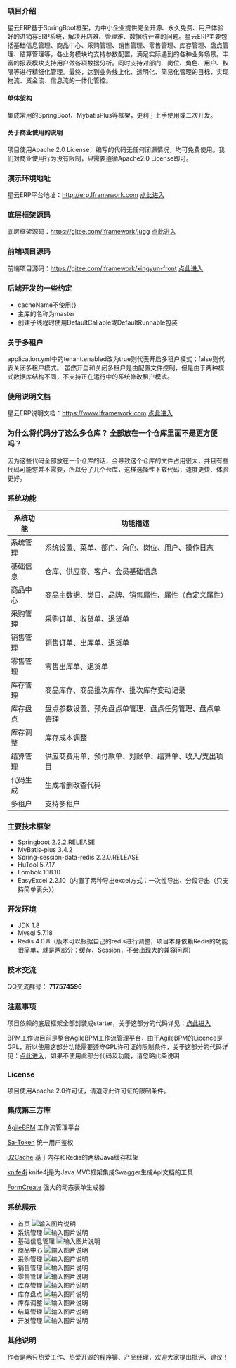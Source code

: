 ### 项目介绍

星云ERP基于SpringBoot框架，为中小企业提供完全开源、永久免费、用户体验好的进销存ERP系统，解决开店难、管理难、数据统计难的问题。星云ERP主要包括基础信息管理、商品中心、采购管理、销售管理、零售管理、库存管理、盘点管理、结算管理等，各业务模块均支持参数配置，满足实际遇到的各种业务场景。丰富的报表模块支持用户做各项数据分析。同时支持对部门、岗位、角色、用户、权限等进行精细化管理。最终，达到业务线上化、透明化、简易化管理的目标，实现物流、资金流、信息流的一体化管控。

#### 单体架构

集成常用的SpringBoot、MybatisPlus等框架，更利于上手使用或二次开发。

#### 关于商业使用的说明

项目使用Apache 2.0 License，编写的代码无任何闭源情况，均可免费使用。我们对商业使用行为没有限制，只需要遵循Apache2.0 License即可。

### 演示环境地址

星云ERP平台地址：http://erp.lframework.com   <a href="http://erp.lframework.com" target="_blank">
点此进入</a>

### 底层框架源码

底层框架源码：https://gitee.com/lframework/jugg   <a href="https://gitee.com/lframework/jugg" target="_blank">
点此进入</a>

### 前端项目源码

前端项目源码：https://gitee.com/lframework/xingyun-front   <a href="https://gitee.com/lframework/xingyun-front" target="_blank">
点此进入</a>

### 后端开发的一些约定
* cacheName不使用{}
* 主库的名称为master
* 创建子线程时使用DefaultCallable或DefaultRunnable包装

### 关于多租户
application.yml中的tenant.enabled改为true则代表开启多租户模式；false则代表关闭多租户模式。
虽然开启和关闭多租户是由配置文件控制，但是由于两种模式数据库结构不同，不支持正在运行中的系统修改租户模式。

### 使用说明文档

星云ERP说明文档：https://www.lframework.com   <a href="https://www.lframework.com" target="_blank">点此进入</a>

### 为什么将代码分了这么多仓库？ 全部放在一个仓库里面不是更方便吗？

因为这些代码全部放在一个仓库的话，会导致这个仓库的文件占用很大，并且有些代码可能您并不需要，所以分了几个仓库，这样选择性下载代码，速度更快、体验更好。

### 系统功能

| 系统功能 | 功能描述                        |
|------|-----------------------------|
| 系统管理 | 系统设置、菜单、部门、角色、岗位、用户、操作日志    |
| 基础信息 | 仓库、供应商、客户、会员基础信息            |
| 商品中心 | 商品主数据、类目、品牌、销售属性、属性（自定义属性）  |
| 采购管理 | 采购订单、收货单、退货单                |
| 销售管理 | 销售订单、出库单、退货单                |
| 零售管理 | 零售出库单、退货单                   |
| 库存管理 | 商品库存、商品批次库存、批次库存变动记录        |
| 库存盘点 | 盘点参数设置、预先盘点单管理、盘点任务管理、盘点单管理 |
| 库存调整 | 库存成本调整                      |
| 结算管理 | 供应商费用单、预付款单、对账单、结算单、收入/支出项目 |
| 代码生成 | 生成增删改查代码                    |
| 多租户  | 支持多租户                       |

### 主要技术框架

* Springboot 2.2.2.RELEASE
* MyBatis-plus 3.4.2
* Spring-session-data-redis 2.2.0.RELEASE
* HuTool 5.7.17
* Lombok 1.18.10
* EasyExcel 2.2.10（内置了两种导出excel方式：一次性导出、分段导出（只支持简单表头））

### 开发环境

* JDK 1.8
* Mysql 5.7.18
* Redis 4.0.8（版本可以根据自己的redis进行调整，项目本身依赖Redis的功能很简单，就是两部分：缓存、Session，不会出现大的兼容问题）

### 技术交流

QQ交流群号： **717574596**

### 注意事项

项目依赖的底层框架全部封装成starter，关于这部分的代码详见：<a href="https://gitee.com/lframework/jugg" target="_blank">点此进入</a>

BPM工作流目前是整合AgileBPM工作流管理平台，由于AgileBPM的Licence是GPL，所以使用这部分功能需要遵守GPL许可证的限制条件，关于这部分的代码详见：<a href="https://gitee.com/lframework/xingyun-bpm" target="_blank">点此进入</a>，如果不使用此部分代码及功能，请忽略此条说明

### License

项目使用Apache 2.0许可证，请遵守此许可证的限制条件。

### 集成第三方库

<a href="https://gitee.com/agile-bpm/agile-bpm-basic" target="_blank">AgileBPM</a> 工作流管理平台

<a href="https://gitee.com/dromara/sa-token" target="_blank">Sa-Token</a> 统一用户鉴权

<a href="https://gitee.com/ld/J2Cache" target="_blank">J2Cache</a> 基于内存和Redis的两级Java缓存框架

<a href="https://gitee.com/xiaoym/knife4j" target="_blank">knife4j</a> knife4j是为Java MVC框架集成Swagger生成Api文档的工具

<a href="https://github.com/xaboy/form-create" target="_blank">FormCreate</a> 强大的动态表单生成器

### 系统展示

* 首页
  ![输入图片说明](screenshots/1.jpg)
* 系统管理
  ![输入图片说明](screenshots/2.jpg)
* 基础信息管理
  ![输入图片说明](screenshots/3.jpg)
* 商品中心
  ![输入图片说明](screenshots/4.jpg)
* 采购管理
  ![输入图片说明](screenshots/5.jpg)
* 销售管理
  ![输入图片说明](screenshots/6.jpg)
* 零售管理
  ![输入图片说明](screenshots/7.jpg)
* 库存管理
  ![输入图片说明](screenshots/8.jpg)
* 库存盘点
  ![输入图片说明](screenshots/9.jpg)
* 库存调整
  ![输入图片说明](screenshots/10.jpg)
* 结算管理
  ![输入图片说明](screenshots/11.jpg)
* 开发管理
  ![输入图片说明](screenshots/12.jpg)

### 其他说明
作者是两只热爱工作、热爱开源的程序猿、产品经理，欢迎大家提出批评、建议！